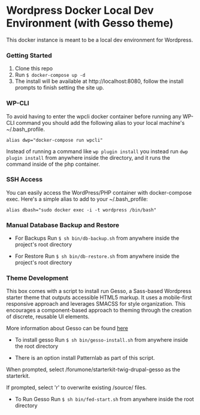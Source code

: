 # Wordpress Docker Local Dev Environment (with Gesso theme)

This docker instance is meant to be a local dev environment for Wordpress.

### Getting Started

1. Clone this repo
2. Run `$ docker-compose up -d`
3. The install will be available at http://localhost:8080, follow the install prompts to finish setting the site up.

### WP-CLI
To avoid having to enter the wpcli docker container before running any WP-CLI command you should add the following alias to your local machine's ~/.bash_profile.

`alias dwp="docker-compose run wpcli"`

Instead of running a command like `wp plugin install` you instead run `dwp plugin install` from anywhere inside the <my-project-name> directory, and it runs the command inside of the php container.

### SSH Access
You can easily access the WordPress/PHP container with docker-compose exec. Here's a simple alias to add to your ~/.bash_profile:

`alias dbash="sudo docker exec -i -t wordpress /bin/bash"`

### Manual Database Backup and Restore
- For Backups
Run `$ sh bin/db-backup.sh`
from anywhere inside the project's root directory

- For Restore
Run `$ sh bin/db-restore.sh`
from anywhere inside the project's root directory

<!---
### Patternlab
To install Pattenlab
Run  `$ sh bin/patternlab.sh`
from anywhere inside the project's root directory
When prompted, select /forumone/starterkit-twig-drupal-gesso as the starterkit.
If prompted, select 'r' to overwrite existing /source/ files.
-->

### Theme Development
This box comes with a script to install run Gesso,  a Sass-based Wordpress starter theme that outputs accessible HTML5 markup. It uses a mobile-first responsive approach and leverages SMACSS for style organization. This encourages a component-based approach to theming through the creation of discrete, reusable UI elements.

More information about Gesso can be found [here](https://github.com/windycitymoon/gesso-wp)

- To install gesso
Run `$ sh bin/gesso-install.sh`
from anywhere inside the <my-project-name> root directory

- There is an option install Patternlab as part of this script.

When prompted, select /forumone/starterkit-twig-drupal-gesso as the starterkit.

If prompted, select 'r' to overwrite existing /source/ files.

- To Run Gesso
Run `$ sh bin/fed-start.sh`
from anywhere inside the <my-project-name> root directory
